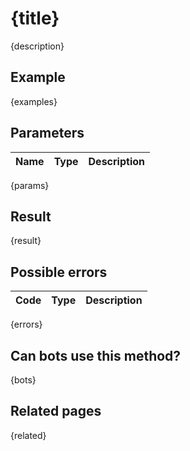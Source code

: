 # {title}

{description}

## Example

{examples}

## Parameters

| Name | Type | Description |
| :--: | ---- | ----------- |
{params}

## Result

{result}

## Possible errors

| Code | Type | Description |
| :--: | ---- | ----------- |
{errors}

## Can bots use this method?

{bots}

## Related pages

{related}
